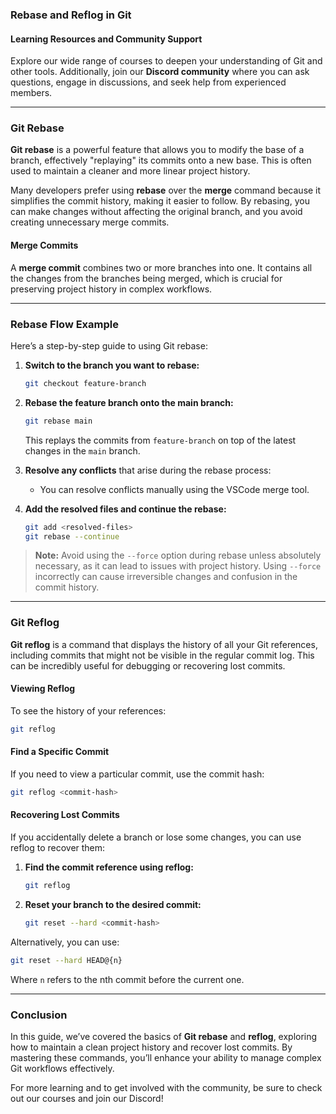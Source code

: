 ### Rebase and Reflog in Git

#### Learning Resources and Community Support

Explore our wide range of courses to deepen your understanding of Git and other tools. Additionally, join our **Discord community** where you can ask questions, engage in discussions, and seek help from experienced members.

---

### Git Rebase

**Git rebase** is a powerful feature that allows you to modify the base of a branch, effectively "replaying" its commits onto a new base. This is often used to maintain a cleaner and more linear project history.

Many developers prefer using **rebase** over the **merge** command because it simplifies the commit history, making it easier to follow. By rebasing, you can make changes without affecting the original branch, and you avoid creating unnecessary merge commits.

#### Merge Commits

A **merge commit** combines two or more branches into one. It contains all the changes from the branches being merged, which is crucial for preserving project history in complex workflows.

---

### Rebase Flow Example

Here’s a step-by-step guide to using Git rebase:

1. **Switch to the branch you want to rebase:**
   ```bash
   git checkout feature-branch
   ```

2. **Rebase the feature branch onto the main branch:**
   ```bash
   git rebase main
   ```

   This replays the commits from `feature-branch` on top of the latest changes in the `main` branch.

3. **Resolve any conflicts** that arise during the rebase process:
   - You can resolve conflicts manually using the VSCode merge tool.

4. **Add the resolved files and continue the rebase:**
   ```bash
   git add <resolved-files>
   git rebase --continue
   ```

> **Note:** Avoid using the `--force` option during rebase unless absolutely necessary, as it can lead to issues with project history. Using `--force` incorrectly can cause irreversible changes and confusion in the commit history.

---

### Git Reflog

**Git reflog** is a command that displays the history of all your Git references, including commits that might not be visible in the regular commit log. This can be incredibly useful for debugging or recovering lost commits.

#### Viewing Reflog

To see the history of your references:
```bash
git reflog
```

#### Find a Specific Commit

If you need to view a particular commit, use the commit hash:
```bash
git reflog <commit-hash>
```

#### Recovering Lost Commits

If you accidentally delete a branch or lose some changes, you can use reflog to recover them:

1. **Find the commit reference using reflog:**
   ```bash
   git reflog
   ```

2. **Reset your branch to the desired commit:**
   ```bash
   git reset --hard <commit-hash>
   ```

Alternatively, you can use:
```bash
git reset --hard HEAD@{n}
```
Where `n` refers to the nth commit before the current one.

---

### Conclusion

In this guide, we’ve covered the basics of **Git rebase** and **reflog**, exploring how to maintain a clean project history and recover lost commits. By mastering these commands, you’ll enhance your ability to manage complex Git workflows effectively.

For more learning and to get involved with the community, be sure to check out our courses and join our Discord!
